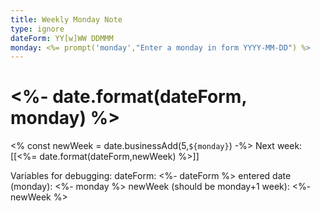 ```yaml
---
title: Weekly Monday Note
type: ignore 
dateForm: YY[w]WW DDMMM
monday: <%= prompt('monday',"Enter a monday in form YYYY-MM-DD") %>
---
```

# <%- date.format(dateForm, monday) %>
<% const newWeek = date.businessAdd(5,`${monday}`) -%>
Next week: [[<%= date.format(dateForm,newWeek) %>]]

Variables for debugging:
dateForm: <%- dateForm %>
entered date (monday): <%- monday %>
newWeek (should be monday+1 week): <%- newWeek %>



